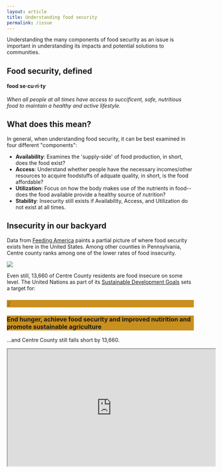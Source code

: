 ```yaml
---
layout: article
title: Understanding food security
permalink: /issue
---
```


Understanding the many components of food security as an issue is important in understanding its impacts and potential solutions to communities. 

## Food security, defined
<h4 class="definition">food se·cu·ri·ty</h4>
<i>When all people at all times have access to succificent, safe, nutritious food to maintain a healthy and active lifestyle.</i>

## What does this mean?
In general, when understanding food security, it can be best examined in four different "components":
- **Availability**: Examines the 'supply-side' of food production, in short, does the food exist?
- **Access**: Understand whether people have the necessary incomes/other resources to acquire foodstuffs of adquate quality, in short, is the food affordable?
- **Utilization**: Focus on how the body makes use of the nutrients in food-- does the food available provide a healthy source of nutrition?
- **Stability**: Insecurity still exists if Availability, Access, and Utilization do not exist at all times.

## Insecurity in our backyard
Data from [Feeding America](https://feedingamerica.org) paints a partial picture of where food security exists here in the United States. Among other counties in Pennsylvania, Centre county ranks among one of the lower rates of food insecurity. 

<img src="https://lukeapie.github.io/creating-change/assets/images/feedingamerica.png"></img>

Even still, 13,660 of Centre County residents are food insecure on some level. The United Nations as part of its [Sustainable Development Goals](https://sdgs.un.org) sets a target for:

<div class="grid-container">
    <div class="cell cell--2" style="background-color: #C8901F">
      <div class="item">
        <div class="item__content">
          <div class="item__header">
            <h3 style="opacity: 0.3">2</h3>
          </div>
        </div>
      </div>
  </div>
  <div class="cell cell--auto" style="background-color: #C8901F">
    <div class="item">
      <div class="item__content">
        <div class="item__header">
          <h3>End hunger, achieve food security and improved nutirition and promote sustainable agriculture</h3>
        </div>
      </div>
    </div>
  </div>
 </div>
</div>

...and Centre County still falls short by 13,660.


<iframe width="560" height="315" src="https://map.feedingamerica.org/county/2020/overall/pennsylvania/county/centre"></iframe>